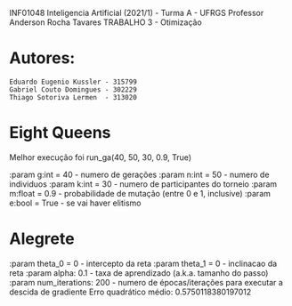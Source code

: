 INF01048 Inteligencia Artificial (2021/1) - Turma A - UFRGS
Professor Anderson Rocha Tavares
TRABALHO 3 - Otimização
# Autores:
    Eduardo Eugenio Kussler - 315799
    Gabriel Couto Domingues - 302229
    Thiago Sotoriva Lermen  - 313020

# Eight Queens
Melhor execução foi run_ga(40, 50, 30, 0.9, True)

:param g:int = 40 - numero de gerações
:param n:int = 50 - numero de individuos
:param k:int = 30 - numero de participantes do torneio
:param m:float = 0.9 - probabilidade de mutação (entre 0 e 1, inclusive)
:param e:bool = True - se vai haver elitismo

# Alegrete
:param theta_0 = 0 - intercepto da reta
:param theta_1 = 0 - inclinacao da reta
:param alpha: 0.1 - taxa de aprendizado (a.k.a. tamanho do passo)
:param num_iterations: 200 - numero de épocas/iterações para executar a descida de gradiente
Erro quadrático médio: 0.5750118380197012